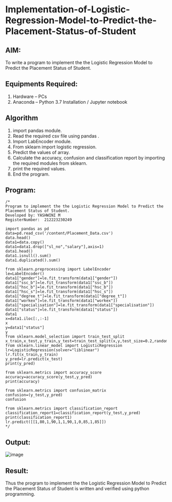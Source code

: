 # Implementation-of-Logistic-Regression-Model-to-Predict-the-Placement-Status-of-Student

## AIM:
To write a program to implement the the Logistic Regression Model to Predict the Placement Status of Student.

## Equipments Required:
1. Hardware – PCs
2. Anaconda – Python 3.7 Installation / Jupyter notebook

## Algorithm
1. import pandas module.
2. Read the required csv file using pandas .
3. Import LabEncoder module.
4. From sklearn import logistic regression.
5. Predict the values of array.
6. Calculate the accuracy, confusion and classification report by importing the required modules from sklearn.
7. print the required values.
8. End the program.

## Program:
```
/*
Program to implement the the Logistic Regression Model to Predict the Placement Status of Student.
Developed by: YASHWINI M
RegisterNumber:  212223230249

import pandas as pd
data=pd.read_csv('/content/Placement_Data.csv')
data.head()
data1=data.copy()
data1=data1.drop(["sl_no","salary"],axis=1)
data1.head()
data1.isnull().sum()
data1.duplicated().sum()

from sklearn.preprocessing import LabelEncoder
le=LabelEncoder()
data1["gender"]=le.fit_transform(data1["gender"])
data1["ssc_b"]=le.fit_transform(data1["ssc_b"])
data1["hsc_b"]=le.fit_transform(data1["hsc_b"])
data1["hsc_s"]=le.fit_transform(data1["hsc_s"])
data1["degree_t"]=le.fit_transform(data1["degree_t"])
data1["workex"]=le.fit_transform(data1["workex"])
data1["specialisation"]=le.fit_transform(data1["specialisation"])
data1["status"]=le.fit_transform(data1["status"])
data1
x=data1.iloc[:,:-1]
x
y=data1["status"]
y
from sklearn.model_selection import train_test_split
x_train,x_test,y_train,y_test=train_test_split(x,y,test_size=0.2,random_state=0)
from sklearn.linear_model import LogisticRegression
lr=LogisticRegression(solver="liblinear")
lr.fit(x_train,y_train)
y_pred=lr.predict(x_test)
print(y_pred)

from sklearn.metrics import accuracy_score
accuracy=accuracy_score(y_test,y_pred)
print(accuracy)

from sklearn.metrics import confusion_matrix
confusion=(y_test,y_pred)
confusion

from sklearn.metrics import classification_report
classification_report1=classification_report(y_test,y_pred)
print(classification_report1)
lr.predict([[1,80,1,90,1,1,90,1,0,85,1,85]])
*/
```

## Output:
![image](https://github.com/YASHWINISEC/Implementation-of-Logistic-Regression-Model-to-Predict-the-Placement-Status-of-Student/assets/139361633/4a2869ba-71e0-4db6-8d30-af347b40b2fd)


## Result:
Thus the program to implement the the Logistic Regression Model to Predict the Placement Status of Student is written and verified using python programming.
